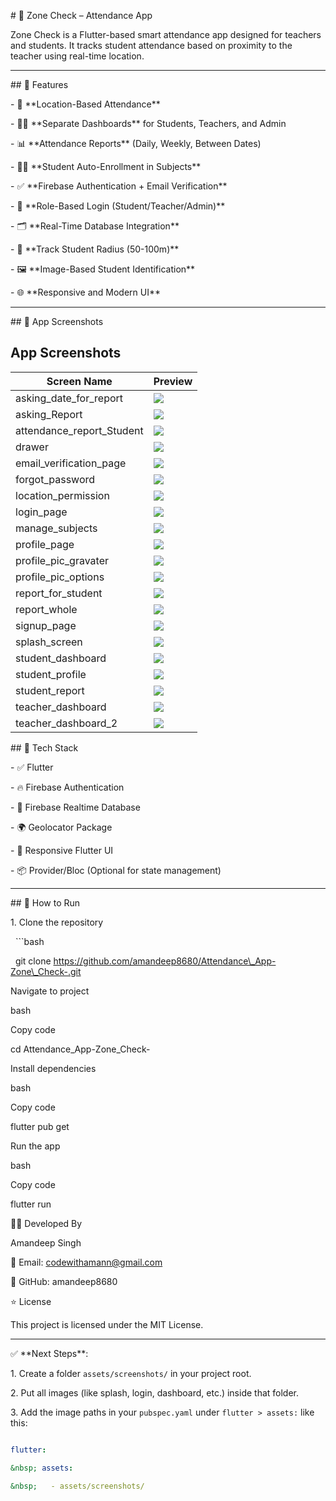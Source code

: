 \# 📲 Zone Check – Attendance App



Zone Check is a Flutter-based smart attendance app designed for teachers and students. It tracks student attendance based on proximity to the teacher using real-time location. 



---



\## 📌 Features



\- 📍 \*\*Location-Based Attendance\*\*  

\- 👨‍🏫 \*\*Separate Dashboards\*\* for Students, Teachers, and Admin  

\- 📊 \*\*Attendance Reports\*\* (Daily, Weekly, Between Dates)  

\- 🧑‍🎓 \*\*Student Auto-Enrollment in Subjects\*\*  

\- ✅ \*\*Firebase Authentication + Email Verification\*\*  

\- 🔐 \*\*Role-Based Login (Student/Teacher/Admin)\*\*  

\- 🗂️ \*\*Real-Time Database Integration\*\*  

\- 🧭 \*\*Track Student Radius (50-100m)\*\*  

\- 🖼️ \*\*Image-Based Student Identification\*\*  

\- 🌐 \*\*Responsive and Modern UI\*\*  



---







\## 📸 App Screenshots

## App Screenshots

| Screen Name                | Preview |
|---------------------------|---------|
| asking_date_for_report    | ![](screenshots/asking_date_for_report.png) |
| asking_Report             | ![](screenshots/asking_Report.png) |
| attendance_report_Student | ![](screenshots/attendance_report_Student.png) |
| drawer                    | ![](screenshots/drawer.png) |
| email_verification_page   | ![](screenshots/email_verification_page.png) |
| forgot_password           | ![](screenshots/forgot_password.png) |
| location_permission       | ![](screenshots/location_permission.png) |
| login_page                | ![](screenshots/login_page.png) |
| manage_subjects           | ![](screenshots/manage_subjects.png) |
| profile_page              | ![](screenshots/profile_page.png) |
| profile_pic_gravater      | ![](screenshots/profile_pic_gravater.png) |
| profile_pic_options       | ![](screenshots/profile_pic_options.png) |
| report_for_student        | ![](screenshots/report_for_student.png) |
| report_whole              | ![](screenshots/report_whole.png) |
| signup_page               | ![](screenshots/signup_page.png) |
| splash_screen             | ![](screenshots/splash_screen.png) |
| student_dashboard         | ![](screenshots/student_dashboard.png) |
| student_profile           | ![](screenshots/student_profile.png) |
| student_report            | ![](screenshots/student_report.png) |
| teacher_dashboard         | ![](screenshots/teacher_dashboard.png) |
| teacher_dashboard_2       | ![](screenshots/teacher_dashboard_2.png) |







\## 🔧 Tech Stack



\- ✅ Flutter

\- 🔥 Firebase Authentication

\- 💾 Firebase Realtime Database

\- 🌍 Geolocator Package

\- 📱 Responsive Flutter UI

\- 📦 Provider/Bloc (Optional for state management)



---



\## 🚀 How to Run



1\. Clone the repository  

&nbsp;  ```bash

&nbsp;  git clone https://github.com/amandeep8680/Attendance\_App-Zone\_Check-.git

Navigate to project



bash

Copy code

cd Attendance\_App-Zone\_Check-

Install dependencies



bash

Copy code

flutter pub get

Run the app



bash

Copy code

flutter run



🧑‍💻 Developed By

Amandeep Singh

📧 Email: codewithamann@gmail.com

🔗 GitHub: amandeep8680



⭐ License

This project is licensed under the MIT License.





---



✅ \*\*Next Steps\*\*:

1\. Create a folder `assets/screenshots/` in your project root.  

2\. Put all images (like splash, login, dashboard, etc.) inside that folder.  

3\. Add the image paths in your `pubspec.yaml` under `flutter > assets:` like this:



```yaml

flutter:

&nbsp; assets:

&nbsp;   - assets/screenshots/



